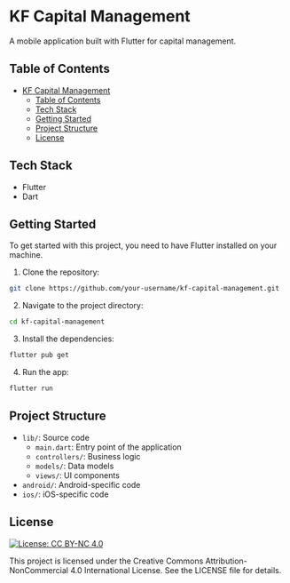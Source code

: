 # KF Capital Management

A mobile application built with Flutter for capital management.

## Table of Contents

- [KF Capital Management](#kf-capital-management)
  - [Table of Contents](#table-of-contents)
  - [Tech Stack](#tech-stack)
  - [Getting Started](#getting-started)
  - [Project Structure](#project-structure)
  - [License](#license)

## Tech Stack

- Flutter
- Dart

## Getting Started

To get started with this project, you need to have Flutter installed on your machine.

1.  Clone the repository:

```bash
git clone https://github.com/your-username/kf-capital-management.git
```

2.  Navigate to the project directory:

```bash
cd kf-capital-management
```

3.  Install the dependencies:

```bash
flutter pub get
```

4.  Run the app:

```bash
flutter run
```

## Project Structure

-   `lib/`: Source code
    -   `main.dart`: Entry point of the application
    -   `controllers/`: Business logic
    -   `models/`: Data models
    -   `views/`: UI components
-   `android/`: Android-specific code
-   `ios/`: iOS-specific code

## License

[![License: CC BY-NC 4.0](https://img.shields.io/badge/License-CC%20BY--NC%204.0-lightgrey.svg)](https://creativecommons.org/licenses/by-nc/4.0/)

This project is licensed under the Creative Commons Attribution-NonCommercial 4.0 International License. See the LICENSE file for details.
